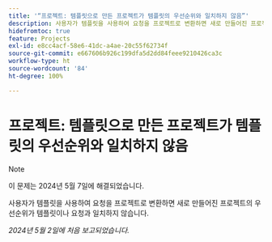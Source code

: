 ```yaml
---
title: '“프로젝트: 템플릿으로 만든 프로젝트가 템플릿의 우선순위와 일치하지 않음”'
description: 사용자가 템플릿을 사용하여 요청을 프로젝트로 변환하면 새로 만들어진 프로젝트의 우선순위가 템플릿이나 요청과 일치하지 않습니다.
hidefromtoc: true
feature: Projects
exl-id: e8cc4acf-58e6-41dc-a4ae-20c55f62734f
source-git-commit: e667606b926c199dfa5d2dd84feee9210426ca3c
workflow-type: ht
source-wordcount: '84'
ht-degree: 100%

---
```


# 프로젝트: 템플릿으로 만든 프로젝트가 템플릿의 우선순위와 일치하지 않음

>[!NOTE]
>
>이 문제는 2024년 5월 7일에 해결되었습니다.

사용자가 템플릿을 사용하여 요청을 프로젝트로 변환하면 새로 만들어진 프로젝트의 우선순위가 템플릿이나 요청과 일치하지 않습니다.

_2024년 5월 2일에 처음 보고되었습니다._
